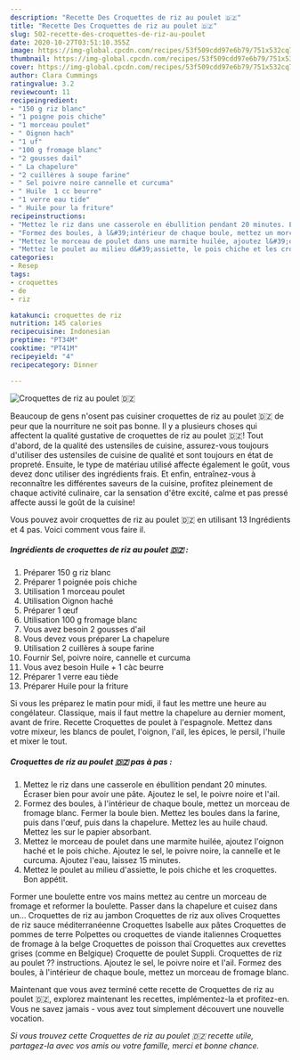 ```yaml
---
description: "Recette Des Croquettes de riz au poulet 🇩🇿"
title: "Recette Des Croquettes de riz au poulet 🇩🇿"
slug: 502-recette-des-croquettes-de-riz-au-poulet
date: 2020-10-27T03:51:10.355Z
image: https://img-global.cpcdn.com/recipes/53f509cdd97e6b79/751x532cq70/croquettes-de-riz-au-poulet-🇩🇿-photo-principale-de-la-recette.jpg
thumbnail: https://img-global.cpcdn.com/recipes/53f509cdd97e6b79/751x532cq70/croquettes-de-riz-au-poulet-🇩🇿-photo-principale-de-la-recette.jpg
cover: https://img-global.cpcdn.com/recipes/53f509cdd97e6b79/751x532cq70/croquettes-de-riz-au-poulet-🇩🇿-photo-principale-de-la-recette.jpg
author: Clara Cummings
ratingvalue: 3.2
reviewcount: 11
recipeingredient:
- "150 g riz blanc"
- "1 poigne pois chiche"
- "1 morceau poulet"
- " Oignon hach"
- "1 uf"
- "100 g fromage blanc"
- "2 gousses dail"
- " La chapelure"
- "2 cuillères à soupe farine"
- " Sel poivre noire cannelle et curcuma"
- " Huile  1 cc beurre"
- "1 verre eau tide"
- " Huile pour la friture"
recipeinstructions:
- "Mettez le riz dans une casserole en ébullition pendant 20 minutes. Écraser bien pour avoir une pâte. Ajoutez le sel, le poivre noire et l&#39;ail."
- "Formez des boules, à l&#39;intérieur de chaque boule, mettez un morceau de fromage blanc. Fermer la boule bien. Mettez les boules dans la farine, puis dans l&#39;œuf, puis dans la chapelure. Mettez les au huile chaud. Mettez les sur le papier absorbant."
- "Mettez le morceau de poulet dans une marmite huilée, ajoutez l&#39;oignon haché et le pois chiche. Ajoutez le sel, le poivre noire, la cannelle et le curcuma. Ajoutez l&#39;eau, laissez 15 minutes."
- "Mettez le poulet au milieu d&#39;assiette, le pois chiche et les croquettes. Bon appétit."
categories:
- Resep
tags:
- croquettes
- de
- riz

katakunci: croquettes de riz 
nutrition: 145 calories
recipecuisine: Indonesian
preptime: "PT34M"
cooktime: "PT41M"
recipeyield: "4"
recipecategory: Dinner

---
```



![Croquettes de riz au poulet 🇩🇿](https://img-global.cpcdn.com/recipes/53f509cdd97e6b79/751x532cq70/croquettes-de-riz-au-poulet-🇩🇿-photo-principale-de-la-recette.jpg)

Beaucoup de gens n'osent pas cuisiner croquettes de riz au poulet 🇩🇿 de peur que la nourriture ne soit pas bonne. Il y a plusieurs choses qui affectent la qualité gustative de croquettes de riz au poulet 🇩🇿! Tout d'abord, de la qualité des ustensiles de cuisine, assurez-vous toujours d'utiliser des ustensiles de cuisine de qualité et sont toujours en état de propreté. Ensuite, le type de matériau utilisé affecte également le goût, vous devez donc utiliser des ingrédients frais. Et enfin, entraînez-vous à reconnaître les différentes saveurs de la cuisine, profitez pleinement de chaque activité culinaire, car la sensation d'être excité, calme et pas pressé affecte aussi le goût de la cuisine!

<!--inarticleads1-->

Vous pouvez avoir croquettes de riz au poulet 🇩🇿 en utilisant 13 Ingrédients et 4 pas. Voici comment vous faire il.

##### Ingrédients de croquettes de riz au poulet 🇩🇿 :

1. Préparer 150 g riz blanc
1. Préparer 1 poignée pois chiche
1. Utilisation 1 morceau poulet
1. Utilisation  Oignon haché
1. Préparer 1 œuf
1. Utilisation 100 g fromage blanc
1. Vous avez besoin 2 gousses d&#39;ail
1. Vous devez vous préparer  La chapelure
1. Utilisation 2 cuillères à soupe farine
1. Fournir  Sel, poivre noire, cannelle et curcuma
1. Vous avez besoin  Huile + 1 càc beurre
1. Préparer 1 verre eau tiède
1. Préparer  Huile pour la friture


Si vous les préparez le matin pour midi, il faut les mettre une heure au congélateur. Classique, mais il faut mettre la chapelure au dernier moment, avant de frire. Recette Croquettes de poulet à l&#39;espagnole. Mettez dans votre mixeur, les blancs de poulet, l&#39;oignon, l&#39;ail, les épices, le persil, l&#39;huile et mixer le tout. 

<!--inarticleads2-->

##### Croquettes de riz au poulet 🇩🇿 pas à pas :

1. Mettez le riz dans une casserole en ébullition pendant 20 minutes. Écraser bien pour avoir une pâte. Ajoutez le sel, le poivre noire et l&#39;ail.
1. Formez des boules, à l&#39;intérieur de chaque boule, mettez un morceau de fromage blanc. Fermer la boule bien. Mettez les boules dans la farine, puis dans l&#39;œuf, puis dans la chapelure. Mettez les au huile chaud. Mettez les sur le papier absorbant.
1. Mettez le morceau de poulet dans une marmite huilée, ajoutez l&#39;oignon haché et le pois chiche. Ajoutez le sel, le poivre noire, la cannelle et le curcuma. Ajoutez l&#39;eau, laissez 15 minutes.
1. Mettez le poulet au milieu d&#39;assiette, le pois chiche et les croquettes. Bon appétit.


Former une boulette entre vos mains mettez au centre un morceau de fromage et reformer la boulette. Passer dans la chapelure et cuisez dans un… Croquettes de riz au jambon Croquettes de riz aux olives Croquettes de riz sauce méditerranéenne Croquettes Isabelle aux pâtes Croquettes de pommes de terre Polpettes ou croquettes de viande italiennes Croquettes de fromage à la belge Croquettes de poisson thaï Croquettes aux crevettes grises (comme en Belgique) Croquette de poulet Suppli. Croquettes de riz au poulet ?? instructions. Ajoutez le sel, le poivre noire et l&#39;ail. Formez des boules, à l&#39;intérieur de chaque boule, mettez un morceau de fromage blanc. 

<!--inarticleads1-->

<p>
Maintenant que vous avez terminé cette recette de Croquettes de riz au poulet 🇩🇿, explorez maintenant les recettes, implémentez-la et profitez-en. Vous ne savez jamais - vous avez tout simplement découvert une nouvelle vocation.
</p>

<p>
<i>Si vous trouvez cette Croquettes de riz au poulet 🇩🇿 recette utile, partagez-la avec vos amis ou votre famille, merci et bonne chance.</i>
</p>
